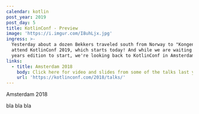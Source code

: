 ```yaml
---
calendar: kotlin
post_year: 2019
post_day: 5
title: KotlinConf - Preview
image: 'https://i.imgur.com/I8uhLjx.jpg'
ingress: >-
  Yesterday about a dozen Bekkers traveled south from Norway to "Kongens by" to
  attend KotlinConf 2019, which starts today! And while we are waiting for this
  years edition to start, we're looking back to KotlinConf in Amsterdam 2018.
links:
  - title: Amsterdam 2018
    body: Click here for video and slides from some of the talks last year!
    url: 'https://kotlinconf.com/2018/talks/'
---
```

Amsterdam 2018

bla bla bla

